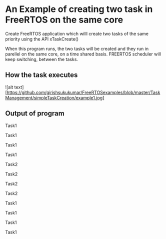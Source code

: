 # An Example of creating two task in FreeRTOS on the same core
Create FreeRTOS application which willl create two tasks of the same priority using
the API xTaskCreate()

When this program runs, the two tasks will be created and they  run in parellel on the same core, on a time shared basis.
FREERTOS scheduler will keep switching, between the tasks. 
## How the task executes
![alt text][https://github.com/girishsukukumar/FreeRTOSexamples/blob/master/TaskManagement/simpleTaskCreation/example1.jpg]

## Output of program 

 Task1
 
 Task1 
 
 Task1
 
 Task1

 Task2
 
 Task2 
 
 Task2
 
 Task2
 
 Task1
 
 Task1 
 
 Task1
 
 Task1

 
 
